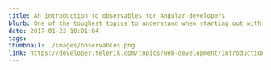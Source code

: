 ```yaml
---
title: An introduction to observables for Angular developers
blurb: One of the toughest topics to understand when starting out with Angular
date: 2017-01-23 10:01:04
tags:
thumbnail: ./images/observables.png
link: https://developer.telerik.com/topics/web-development/introduction-observables-angular-developers/
---
```

